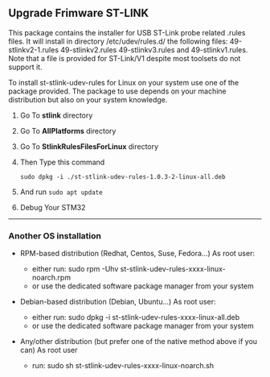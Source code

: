 ## Upgrade Frimware ST-LINK

This package contains the installer for USB ST-Link probe related .rules files.
It will install in directory /etc/udev/rules.d/ the following files:
49-stlinkv2-1.rules 49-stlinkv2.rules 49-stlinkv3.rules and 49-stlinkv1.rules.
Note that a file is provided for ST-Link/V1 despite most toolsets do not support it.

To install st-stlink-udev-rules for Linux on your system use one of the package provided.
The package to use depends on your machine distribution but also on your system knowledge.

1. Go To **stlink** directory

2. Go To **AllPlatforms** directory

3. Go To **StlinkRulesFilesForLinux** directory

4. Then Type this command 

    ```
    sudo dpkg -i ./st-stlink-udev-rules-1.0.3-2-linux-all.deb

    ```
5. And run `sudo apt update`

6. Debug Your STM32 

---

### Another OS installation

* RPM-based distribution (Redhat, Centos, Suse, Fedora...)
    As root user:
    - either run: sudo rpm -Uhv st-stlink-udev-rules-xxxx-linux-noarch.rpm
    - or use the dedicated software package manager from your system
    
* Debian-based distribution (Debian, Ubuntu...)
    As root user:
    - either run: sudo dpkg -i st-stlink-udev-rules-xxxx-linux-all.deb
    - or use the dedicated software package manager from your system

* Any/other distribution (but prefer one of the native method above if you can)
    As root user
    - run: sudo sh st-stlink-udev-rules-xxxx-linux-noarch.sh
